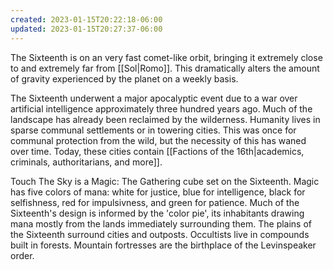 ```yaml
---
created: 2023-01-15T20:22:18-06:00
updated: 2023-01-15T20:27:37-06:00
---
```

The Sixteenth is on an very fast comet-like orbit, bringing it extremely close to and extremely far from [[Sol|Romo]]. This dramatically alters the amount of gravity experienced by the planet on a weekly basis. 

The Sixteenth underwent a major apocalyptic event due to a war over artificial intelligence approximately three hundred years ago. Much of the landscape has already been reclaimed by the wilderness. Humanity lives in sparse communal settlements or in towering cities. This was once for communal protection from the wild, but the necessity of this has waned over time. Today, these cities contain [[Factions of the 16th|academics, criminals, authoritarians, and more]].

Touch The Sky is a Magic: The Gathering cube set on the Sixteenth. Magic has five colors of mana: white for justice, blue for intelligence, black for selfishness, red for impulsivness, and green for patience. Much of the Sixteenth's design is informed by the 'color pie', its inhabitants drawing mana mostly from the lands immediately surrounding them. The plains of the Sixteenth surround cities and outposts. Occultists live in compounds built in forests. Mountain fortresses are the birthplace of the Levinspeaker order.